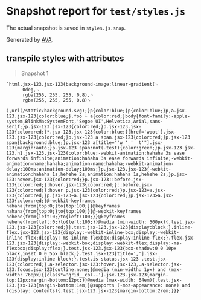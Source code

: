 # Snapshot report for `test/styles.js`

The actual snapshot is saved in `styles.js.snap`.

Generated by [AVA](https://avajs.dev).

## transpile styles with attributes

> Snapshot 1

    `html.jsx-123.jsx-123{background-image:linear-gradient(␊
          0deg,␊
          rgba(255, 255, 255, 0.8),␊
          rgba(255, 255, 255, 0.8)␊
        ),url(/static/background.svg);}p{color:blue;}p{color:blue;}p,a.jsx-123.jsx-123{color:blue;}.foo + a{color:red;}body{font-family:-apple-system,BlinkMacSystemFont,'Segoe UI',Helvetica,Arial,sans-serif;}p.jsx-123.jsx-123{color:red;}p.jsx-123.jsx-123{color:red;}*.jsx-123.jsx-123{color:blue;}[href='woot'].jsx-123.jsx-123{color:red;}p.jsx-123 a span.jsx-123{color:red;}p.jsx-123 span{background:blue;}p.jsx-123 a[title="'w ' '  t'"].jsx-123{margin:auto;}p.jsx-123 span:not(.test){color:green;}p.jsx-123.jsx-123,h1.jsx-123.jsx-123{color:blue;-webkit-animation:hahaha 3s ease forwards infinite;animation:hahaha 3s ease forwards infinite;-webkit-animation-name:hahaha;animation-name:hahaha;-webkit-animation-delay:100ms;animation-delay:100ms;}p.jsx-123.jsx-123{-webkit-animation:hahaha 1s,hehehe 2s;animation:hahaha 1s,hehehe 2s;}p.jsx-123:hover.jsx-123{color:red;}p.jsx-123::before.jsx-123{color:red;}:hover.jsx-123{color:red;}::before.jsx-123{color:red;}:hover p.jsx-123{color:red;}p.jsx-123+a.jsx-123{color:red;}p.jsx-123~a.jsx-123{color:red;}p.jsx-123>a.jsx-123{color:red;}@-webkit-keyframes hahaha{from{top:0;}to{top:100;}}@keyframes hahaha{from{top:0;}to{top:100;}}@-webkit-keyframes hehehe{from{left:0;}to{left:100;}}@keyframes hehehe{from{left:0;}to{left:100;}}@media (min-width: 500px){.test.jsx-123.jsx-123{color:red;}}.test.jsx-123.jsx-123{display:block;}.inline-flex.jsx-123.jsx-123{display:-webkit-inline-box;display:-webkit-inline-flex;display:-ms-inline-flexbox;display:inline-flex;}.flex.jsx-123.jsx-123{display:-webkit-box;display:-webkit-flex;display:-ms-flexbox;display:flex;}.test.jsx-123.jsx-123{box-shadow:0 0 10px black,inset 0 0 5px black;}.test.jsx-123[title=','].jsx-123{display:inline-block;}.test.is-status.jsx-123 .test.jsx-123{color:red;}.a-selector.jsx-123:hover.jsx-123,.a-selector.jsx-123:focus.jsx-123{outline:none;}@media (min-width: 1px) and (max-width: 768px){[class*='grid__col--'].jsx-123.jsx-123{margin-top:12px;margin-bottom:12px;}}@media (max-width: 64em){.test.jsx-123.jsx-123{margin-bottom:1em;}@supports (-moz-appearance: none) and (display: contents){.test.jsx-123.jsx-123{margin-bottom:2rem;}}}`
